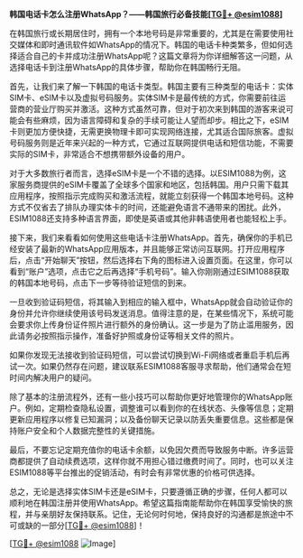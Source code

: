 **韩国电话卡怎么注册WhatsApp？——韩国旅行必备技能[[TG💪+ @esim1088](https://t.me/s/esim1088)]**

在韩国旅行或长期居住时，拥有一个本地号码是非常重要的，尤其是在需要使用社交媒体和即时通讯软件如WhatsApp的情况下。韩国的电话卡种类繁多，但如何选择适合自己的卡并成功注册WhatsApp呢？这篇文章将为你详细解答这一问题，从选择电话卡到注册WhatsApp的具体步骤，帮助你在韩国畅行无阻。

首先，让我们来了解一下韩国的电话卡类型。韩国主要有三种类型的电话卡：实体SIM卡、eSIM卡以及虚拟号码服务。实体SIM卡是最传统的方式，你需要前往运营商的营业厅购买并激活。这种方式虽然可靠，但对于初次来到韩国的游客来说可能会有些麻烦，因为语言障碍和复杂的手续可能让人望而却步。相比之下，eSIM卡则更加方便快捷，无需更换物理卡即可实现网络连接，尤其适合国际旅客。虚拟号码服务则是近年来兴起的一种方式，它通过互联网提供电话和短信功能，不需要实际的SIM卡，非常适合不想携带额外设备的用户。

对于大多数旅行者而言，选择eSIM卡是一个不错的选择。以ESIM1088为例，这家服务商提供的eSIM卡覆盖了全球多个国家和地区，包括韩国。用户只需下载其应用程序，按照指示完成购买和激活流程，就能立刻获得一个韩国本地号码。这种方式不仅省去了排队办理实体卡的时间，还能避免语言不通带来的困扰。此外，ESIM1088还支持多种语言界面，即使是英语或其他非韩语使用者也能轻松上手。

接下来，我们来看看如何使用这些电话卡注册WhatsApp。首先，确保你的手机已经安装了最新的WhatsApp应用版本，并且能够正常访问互联网。打开应用程序后，点击“开始聊天”按钮，然后选择右下角的图标进入设置页面。在这里，你可以看到“账户”选项，点击它之后再选择“手机号码”。输入你刚刚通过ESIM1088获取的韩国本地号码，点击下一步等待验证短信的到来。

一旦收到验证码短信，将其输入到相应的输入框中，WhatsApp就会自动验证你的身份并允许你继续使用该号码发送消息。值得注意的是，在某些情况下，系统可能会要求你上传身份证件照片进行额外的身份确认。这一步是为了防止滥用服务，因此请务必按照指示操作，准备好护照或身份证等相关文件的照片。

如果你发现无法接收到验证码短信，可以尝试切换到Wi-Fi网络或者重启手机后再试一次。如果仍然存在问题，建议联系ESIM1088客服寻求帮助，他们通常会在短时间内解决用户的疑问。

除了基本的注册流程外，还有一些小技巧可以帮助你更好地管理你的WhatsApp账户。例如，定期检查隐私设置，调整谁可以看到你的在线状态、头像等信息；定期更新应用程序以修复已知漏洞；以及备份聊天记录以防丢失重要信息。这些都是保持账户安全和个人数据完整性的关键措施。

最后，不要忘记定期充值你的电话卡余额，以免因欠费而导致服务中断。许多运营商都提供了自动续费选项，这样你就不用担心错过缴费时间了。同时，也可以关注ESIM1088等平台推出的促销活动，有时会有非常优惠的价格可供选择。

总之，无论是选择实体SIM卡还是eSIM卡，只要遵循正确的步骤，任何人都可以顺利地在韩国注册并使用WhatsApp。希望这篇指南能帮助你在韩国享受愉快的旅程，并与亲朋好友保持联系。记住，无论何时何地，保持良好的沟通都是旅途中不可或缺的一部分[[TG💪+ @esim1088](https://t.me/s/esim1088)]！

[[TG💪+ @esim1088](https://t.me/s/esim1088) ![Image](https://i.postimg.cc/4NQfJmqS/Snipaste-2025-05-13-00-14-12.png)]